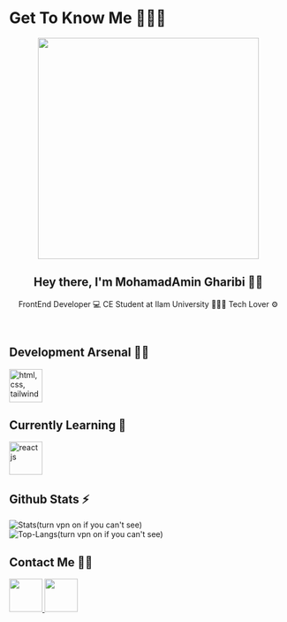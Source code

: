 # Get To Know Me 👨🏽‍💻

<p align="center">
  <img src="https://user-images.githubusercontent.com/74038190/225813708-98b745f2-7d22-48cf-9150-083f1b00d6c9.gif" height="400px" align="center" />
</p>

<h2 align="center">Hey there, I'm MohamadAmin Gharibi 👋🏽</h2>
<p align="center">FrontEnd Developer 💻 CE Student at Ilam University 👨🏽‍🎓 Tech Lover ⚙️</p>

<br/>

## Development Arsenal 💪🏽

<img src="https://skillicons.dev/icons?i=html,css,tailwindcss,bootstrap,scss,js,git,npm,regex,python" height="60px" title="html, css, tailwindcss, bootstrap, scss, javascript, git, npm, regex, python" />

<br/>

## Currently Learning 🧠

<img src="https://user-images.githubusercontent.com/74038190/212257467-871d32b7-e401-42e8-a166-fcfd7baa4c6b.gif" height="60px" title="react js" />

<br/>

## Github Stats ⚡

<p>
  <img src="https://github-readme-stats.vercel.app/api?username=amin-gharibi&show_icons=true&theme=dark" alt="Stats(turn vpn on if you can't see)" />
  <img src="https://github-readme-stats.vercel.app/api/top-langs/?username=amin-gharibi&size_weight=0.5&count_weight=0.5&theme=dark" alt="Top-Langs(turn vpn on if you can't see)" />
</p>

## Contact Me 🤙🏽

<a href="https://www.linkedin.com/in/mohamadamin-gharibi">
  <img src="https://user-images.githubusercontent.com/74038190/235294012-0a55e343-37ad-4b0f-924f-c8431d9d2483.gif" height="60px"/>
</a>
<a href="https://instagram.com/gharibi.dev">
  <img src="https://user-images.githubusercontent.com/74038190/235294013-a33e5c43-a01c-43f6-b44d-a406d8b4ab75.gif" height="60px"/>
</a>

